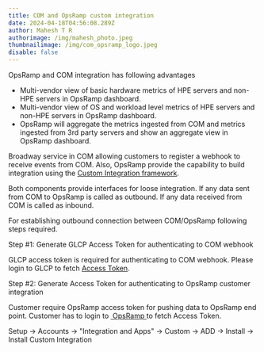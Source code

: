 ```yaml
---
title: COM and OpsRamp custom integration
date: 2024-04-18T04:56:08.289Z
author: Mahesh T R
authorimage: /img/mahesh_photo.jpeg
thumbnailimage: /img/com_opsramp_logo.jpeg
disable: false
---
```

OpsRamp and COM integration has following advantages

* Multi-vendor view of basic hardware metrics of HPE servers and non-HPE servers in OpsRamp dashboard.
* Multi-vendor view of OS and workload level metrics of HPE servers and non-HPE servers in OpsRamp dashboard.
* OpsRamp will aggregate the metrics ingested from COM and metrics ingested from 3rd party servers and show an aggregate view in OpsRamp dashboard.

Broadway service in COM allowing customers to register a webhook to receive events from COM. Also, OpsRamp provide the capability to build integration using the [Custom Integration framework](https://docs.opsramp.com/integrations/a2r/custom-integration/custom-integration).

Both components provide interfaces for loose integration. If any data sent from COM to OpsRamp is called as outbound. If any data received from COM is called as inbound.



For establishing outbound connection between COM/OpsRamp following steps required.

Step #1: Generate GLCP Access Token for authenticating to COM webhook

GLCP access token is required for authenticating to COM webhook. Please login to GLCP to fetch [Access Token](https://developer.greenlake.hpe.com/docs/greenlake/services/#generate-an-access-token).



Step #2: Generate Access Token for authenticating to OpsRamp customer integration

Customer require OpsRamp access token for pushing data to OpsRamp end point. Customer has to login to [ OpsRamp ](https://hpepcepoc.app.pov.opsramp.com/setupHome.do)to fetch Access Token.



Setup → Accounts → "Integration and Apps" → Custom → ADD → Install → Install Custom Integration